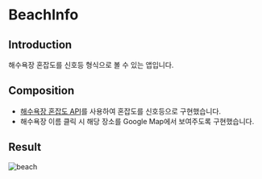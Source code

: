 # BeachInfo
## Introduction
해수욕장 혼잡도를 신호등 형식으로 볼 수 있는 앱입니다.

## Composition
- [해수욕장 혼잡도 API](https://www.data.go.kr/data/15061784/openapi.do)를 사용하여 혼잡도를 신호등으로 구현했습니다.
- 해수욕장 이름 클릭 시 해당 장소를 Google Map에서 보여주도록 구현했습니다.

## Result
![beach](https://user-images.githubusercontent.com/97423205/200173648-51482af1-54c0-4ea5-819c-c7b1ffed309e.gif)
